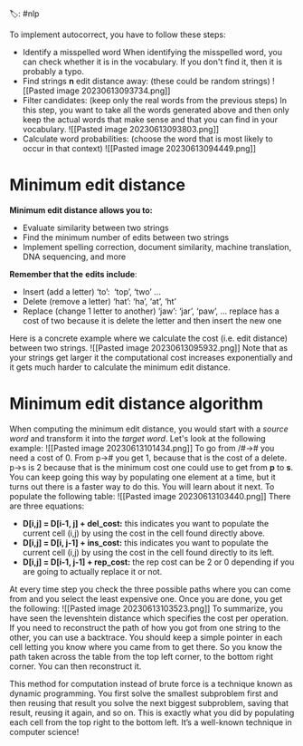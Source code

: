 🏷️: #nlp 

To implement autocorrect, you have to follow these steps:

- Identify a misspelled word
	When identifying the misspelled word, you can check whether it is in the vocabulary. If you don't find it, then it is probably a typo.
- Find strings **n** edit distance away: (these could be random strings)
	 ![[Pasted image 20230613093734.png]]
- Filter candidates: (keep only the real words from the previous steps)
	In this step, you want to take all the words generated above and then only keep the actual words that make sense and that you can find in your vocabulary.
	![[Pasted image 20230613093803.png]]
- Calculate word probabilities: (choose the word that is most likely to occur in that context)
	![[Pasted image 20230613094449.png]]

# Minimum edit distance

**Minimum edit distance allows you to:**

- Evaluate similarity between two strings
- Find the minimum number of edits between two strings
- Implement spelling correction, document similarity, machine translation, DNA sequencing, and more

**Remember that the** **edits include**:

- Insert (add a letter) ‘to’:  ‘top’, ‘two’ …
- Delete (remove a letter) ‘hat’: ‘ha’, ‘at’, ‘ht’
- Replace (change 1 letter to another) ‘jaw’: ‘jar’, ‘paw’, …
	replace has a cost of two because it is delete the letter and then insert the new one

Here is a concrete example where we calculate the cost (i.e. edit distance) between two strings.
![[Pasted image 20230613095932.png]]
Note that as your strings get larger it the computational cost increases exponentially and it gets much harder to calculate the minimum edit distance.

# Minimum edit distance algorithm

When computing the minimum edit distance, you would start with a _source word_ and transform it into the _target word_. Let's look at the following example:
![[Pasted image 20230613101434.png]]
To go from /#→# you need a cost of 0. From p→# you get 1, because that is the cost of a delete. p→s is 2 because that is the minimum cost one could use to get from **p** to **s**. You can keep going this way by populating one element at a time, but it turns out there is a faster way to do this. You will learn about it next.
To populate the following table:
![[Pasted image 20230613103440.png]]
There are three equations:

- **D[i,j] = D[i-1, j] + del_cost:** this indicates you want to populate the current cell (i,j) by using the cost in the cell found directly above.
- **D[i,j] = D[i, j-1] + ins_cost:** this indicates you want to populate the current cell (i,j) by using the cost in the cell found directly to its left. 
- **D[i,j] = D[i-1, j-1] + rep_cost:** the rep cost can be 2 or 0 depending if you are going to actually replace it or not.

At every time step you check the three possible paths where you can come from and you select the least expensive one. Once you are done, you get the following:
![[Pasted image 20230613103523.png]]
To summarize, you have seen the levenshtein distance which specifies the cost per operation. If you need to reconstruct the path of how you got from one string to the other, you can use a backtrace. You should keep a simple pointer in each cell letting you know where you came from to get there. So you know the path taken across the table from the top left corner, to the bottom right corner. You can then reconstruct it.

This method for computation instead of brute force is a technique known as dynamic programming. You first solve the smallest subproblem first and then reusing that result you solve the next biggest subproblem, saving that result, reusing it again, and so on. This is exactly what you did by populating each cell from the top right to the bottom left. It’s a well-known technique in computer science!